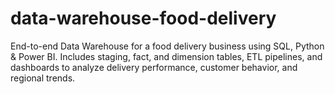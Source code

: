 # data-warehouse-food-delivery
End-to-end Data Warehouse for a food delivery business using SQL, Python &amp; Power BI. Includes staging, fact, and dimension tables, ETL pipelines, and dashboards to analyze delivery performance, customer behavior, and regional trends.
